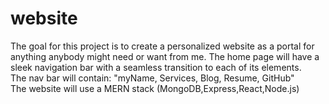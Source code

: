 # website

The goal for this project is to create a personalized website as a portal for anything anybody might need or want from me. The home page will have a sleek navigation bar with a seamless transition to each of its elements.<br>
The nav bar will contain: "myName, Services, Blog, Resume, GitHub" <br>
The website will use a MERN stack (MongoDB,Express,React,Node.js)
